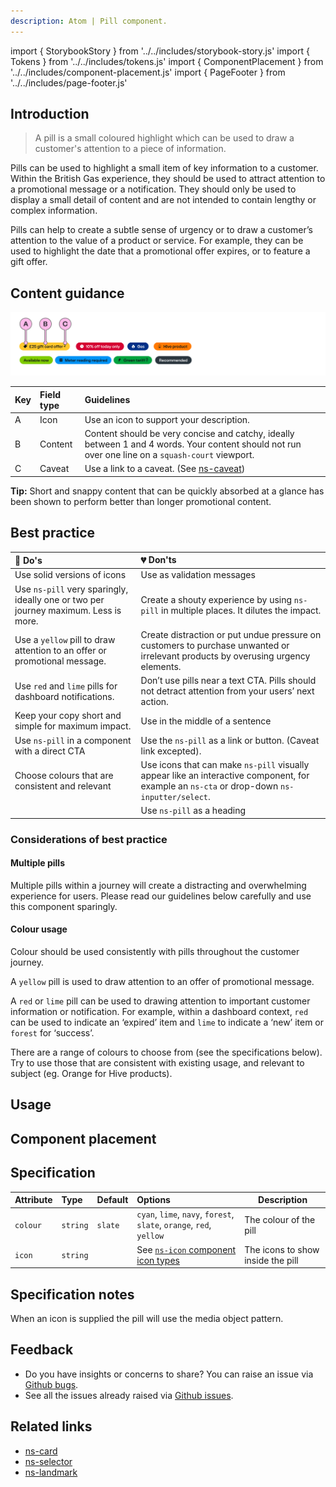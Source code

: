 ```yaml
---
description: Atom | Pill component.
---
```


import { StorybookStory } from '../../includes/storybook-story.js'
import { Tokens } from '../../includes/tokens.js'
import { ComponentPlacement } from '../../includes/component-placement.js'
import { PageFooter } from '../../includes/page-footer.js'

## Introduction

> A pill is a small coloured highlight which can be used to draw a customer's attention to a piece of information.

Pills can be used to highlight a small item of key information to a customer. Within the British Gas experience, they should be used to attract attention to a promotional message or a notification. They should only be used to display a small detail of content and are not intended to contain lengthy or complex information.  

Pills can help to create a subtle sense of urgency or to draw a customer’s attention to the value of a product or service. For example, they can be used to highlight the date that a promotional offer expires, or to feature a gift offer. 


## Content guidance

![Pill](images/ns-pill/content-guidance.webp)

| Key | Field type | Guidelines |
| :--- | :--- | :--- |
| A | Icon | Use an icon to support your description. |
| B | Content | Content should be very concise and catchy, ideally between 1 and 4 words. Your content should not run over one line on a `squash-court` viewport. |
| C | Caveat | Use a link to a caveat. (See [ns-caveat](ns-caveat.md)) |

**Tip:** Short and snappy content that can be quickly absorbed at a glance has been shown to perform better than longer promotional content.  

## Best practice

| 💚 Do's | 💔 Don'ts |
| :---  | :---  |
| Use solid versions of icons | Use as validation messages |
| Use `ns-pill` very sparingly, ideally one or two per journey maximum. Less is more. | Create a shouty experience by using `ns-pill` in multiple places. It dilutes the impact.  |
| Use a `yellow` pill to draw attention to an offer or promotional message. | Create distraction or put undue pressure on customers to purchase unwanted or irrelevant products by overusing urgency elements. |
| Use `red` and `lime` pills for dashboard notifications.  | Don’t use pills near a text CTA. Pills should not detract attention from your users’ next action. |
| Keep your copy short and simple for maximum impact. | Use in the middle of a sentence |
| Use `ns-pill` in a component with a direct CTA | Use the `ns-pill` as a link or button. (Caveat link excepted). |
| Choose colours that are consistent and relevant | Use icons that can make `ns-pill` visually appear like an interactive component, for example an `ns-cta` or drop-down `ns-inputter/select`. |
|  | Use `ns-pill` as a heading |

### Considerations of best practice

#### Multiple pills

Multiple pills within a journey will create a distracting and overwhelming experience for users. Please read our guidelines below carefully and use this component sparingly. 

#### Colour usage

Colour should be used consistently with pills throughout the customer journey.  

A `yellow` pill is used to draw attention to an offer of promotional message.  

A `red` or `lime` pill can be used to drawing attention to important customer information or notification. For example, within a dashboard context, `red` can be used to indicate an ‘expired’ item and `lime` to indicate a ‘new’ item or `forest` for ‘success’.

There are a range of colours to choose from (see the specifications below). Try to use those that are consistent with existing usage, and relevant to subject (eg. Orange for Hive products).

## Usage

<StorybookStory story="components-ns-pill--standard"></StorybookStory>

## Component placement

<ComponentPlacement component="ns-pill" parentComponents="ns-card,ns-selector,ns-landmark"></ComponentPlacement>

## Specification

| Attribute | Type | Default | Options | Description |
| :--- | :--- | :--- | :--- |-------------|
| `colour` | `string` | `slate` | `cyan`, `lime`, `navy`, `forest`, `slate`, `orange`, `red`, `yellow` | The colour of the pill |
| `icon` | `string` |  |  See [`ns-icon` component icon types](../components/ns-icon) | The icons to show inside the pill |

## Specification notes

When an icon is supplied the pill will use the media object pattern.

<Tokens component="pill"></Tokens>

## Feedback

* Do you have insights or concerns to share? You can raise an issue via [Github bugs](https://github.com/ConnectedHomes/nucleus/issues/new?assignees=&labels=Bug&template=a--bug-report.md&title=[bug]%20[ns-pill]).
* See all the issues already raised via [Github issues](https://github.com/connectedHomes/nucleus/issues?utf8=%E2%9C%93&q=is%3Aopen+is%3Aissue+label%3ABug+[ns-pill]).

<PageFooter></PageFooter>

## Related links

* [ns-card](components/ns-card.md)
* [ns-selector](components/ns-selector.md)
* [ns-landmark](components/ns-landmark.md)

